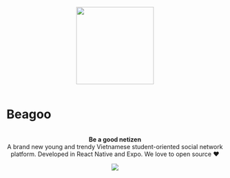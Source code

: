 <p align="center">
  <img src="https://user-images.githubusercontent.com/17230355/180727466-92551bf9-2b39-41d4-bdc8-fdc47321255f.png" width="180" height="180" />
</p>
<div>
<h1 align="center" style="display: inline-block !important">
Beagoo
</h1>

<p align="center"><strong>Be a good netizen</strong><br />
A brand new young and trendy Vietnamese student-oriented social network platform. Developed in React Native and Expo. We love to open source ❤️</p>
</div>
<p align="center">
<img src="https://user-images.githubusercontent.com/17230355/180727302-80ebadad-73d8-4c86-8358-bd7ba129a8a9.png" />
</p>
